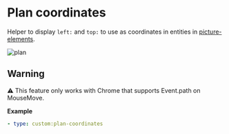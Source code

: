 # Plan coordinates

Helper to display `left:` and `top:` to use as coordinates in entities in [picture-elements](https://www.home-assistant.io/lovelace/picture-elements/).

![plan](https://user-images.githubusercontent.com/7738048/42569358-ede62cae-8518-11e8-989e-25812e8b95f8.gif)

## Warning
⚠️ This feature only works with Chrome that supports Event.path on MouseMove.

**Example**
```yaml
- type: custom:plan-coordinates
```